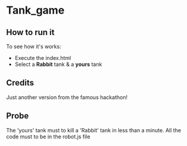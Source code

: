 # Tank_game

## How to run it

To see how it's works:

- Execute the index.html
- Select a **Rabbit** tank & a **yours** tank

## Credits

Just another version from the famous hackathon!

## Probe

The 'yours' tank must to kill a 'Rabbit' tank in less than a minute.
All the code must to be in the robot.js file
